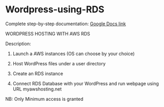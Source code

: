 # Wordpress-using-RDS

Complete step-by-step documentation: [Google Docs link](https://docs.google.com/document/d/1Ki9xuPxhZPh0HM3PdFVKYG7zkP7jxPubnVC0SLERVNs/edit?tab=t.0)

WORDPRESS HOSTING WITH AWS RDS

Description:

1. Launch a AWS instances (OS can choose by your choice)

2. Host WordPress files under a user directory

3. Create an RDS instance

4. Connect RDS Database with your WordPress and run webpage using URL myawshosting.net

NB: Only Minimum access is granted

